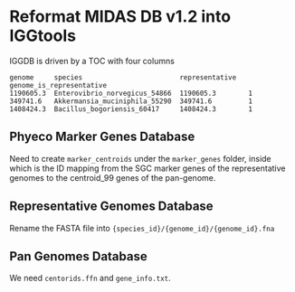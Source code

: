 # Reformat MIDAS DB v1.2 into IGGtools

IGGDB is driven by a TOC with four columns

```
genome     species                        representative   genome_is_representative
1190605.3  Enterovibrio_norvegicus_54866  1190605.3        1
349741.6   Akkermansia_muciniphila_55290  349741.6         1
1408424.3  Bacillus_bogoriensis_60417     1408424.3        1
```

## Phyeco Marker Genes Database

Need to create `marker_centroids` under the `marker_genes` folder, inside which is the ID mapping from the SGC marker genes of the representative genomes to the centroid_99 genes of the pan-genome.


## Representative Genomes Database

Rename the FASTA file into `{species_id}/{genome_id}/{genome_id}.fna`

## Pan Genomes Database

We need `centorids.ffn` and `gene_info.txt`. 



